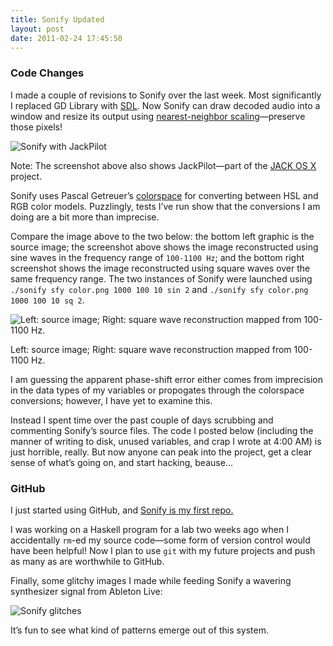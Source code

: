 ```yaml
---
title: Sonify Updated
layout: post
date: 2011-02-24 17:45:50
---
```

### Code Changes
I made a couple of revisions to Sonify over the last week. Most significantly I replaced GD Library with [SDL](http://www.libsdl.org/). Now Sonify can draw decoded audio into a window and resize its output using [nearest-neighbor scaling](http://www.libsdl.org/libraries.php?match_id=1714.)—preserve those pixels!

<div class="caption">
<img src="/i/sonify.png" alt="Sonify with JackPilot" />
<p>Note: The screenshot above also shows JackPilot—part of the <a href="http://www.jackosx.com/">JACK OS X</a> project.</p>
</div>

Sonify uses Pascal Getreuer’s [colorspace](http://www.math.ucla.edu/~getreuer/colorspace.html) for converting between HSL and RGB color models. Puzzlingly, tests I’ve run show that the conversions I am doing are a bit more than imprecise.

Compare the image above to the two below: the bottom left graphic is the source image; the screenshot above shows the image reconstructed using sine waves in the frequency range of `100-1100 Hz`; and the bottom right screenshot shows the image reconstructed using square waves over the same frequency range. The two instances of Sonify were launched using `./sonify sfy color.png 1000 100 10 sin 2` and `./sonify sfy color.png 1000 100 10 sq 2`.

<div class="caption">
<img src="/i/sonify_compare.png" alt="Left: source image; Right: square wave reconstruction mapped from 100-1100 Hz." />
<p>Left: source image; Right: square wave reconstruction mapped from 100-1100 Hz.</p>
</div>

I am guessing the apparent phase-shift error either comes from imprecision in the data types of my variables or propogates through the colorspace conversions; however, I have yet to examine this.

Instead I spent time over the past couple of days scrubbing and commenting Sonify’s source files. The code I posted below (including the manner of writing to disk, unused variables, and crap I wrote at 4:00 AM) is just horrible, really. But now anyone can peak into the project, get a clear sense of what’s going on, and start hacking, beause...

### GitHub
I just started using GitHub, and [Sonify is my first repo.](https://github.com/markandrus/Sonify)

I was working on a Haskell program for a lab two weeks ago when I accidentally `rm`-ed my source code—some form of version control would have been helpful! Now I plan to use `git` with my future projects and push as many as are worthwhile to GitHub.

Finally, some glitchy images I made while feeding Sonify a wavering synthesizer signal from Ableton Live:

<img src="/i/sonify_synth.png" alt="Sonify glitches" />

It’s fun to see what kind of patterns emerge out of this system.
